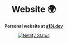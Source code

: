 <h1 align="center">
  Website 🌍
</h1>

<p align="center">
  <strong>Personal website at <a href="https://a13i.dev">a13i.dev</a></strong>
</p>

<p align="center">
  <a href="https://app.netlify.com/sites/a13i/deploys" title="Netlify Status">
    <img src="https://api.netlify.com/api/v1/badges/a6f33d0a-880f-41c4-878a-986f7b0af26b/deploy-status" alt="Netlify Status" />
  </a>
</p>
